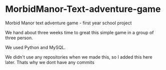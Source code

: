 # MorbidManor-Text-adventure-game

<p>Morbid Manor text adventure game - first year school project</p>
<p>We hand about three weeks time to great this simple game in a group of three person. </p>
<p>We used Python and MySQL.</p>
<p>We didn't use any repositories when we made this, so I added this here later. Thats why we dont have any commits</p>


